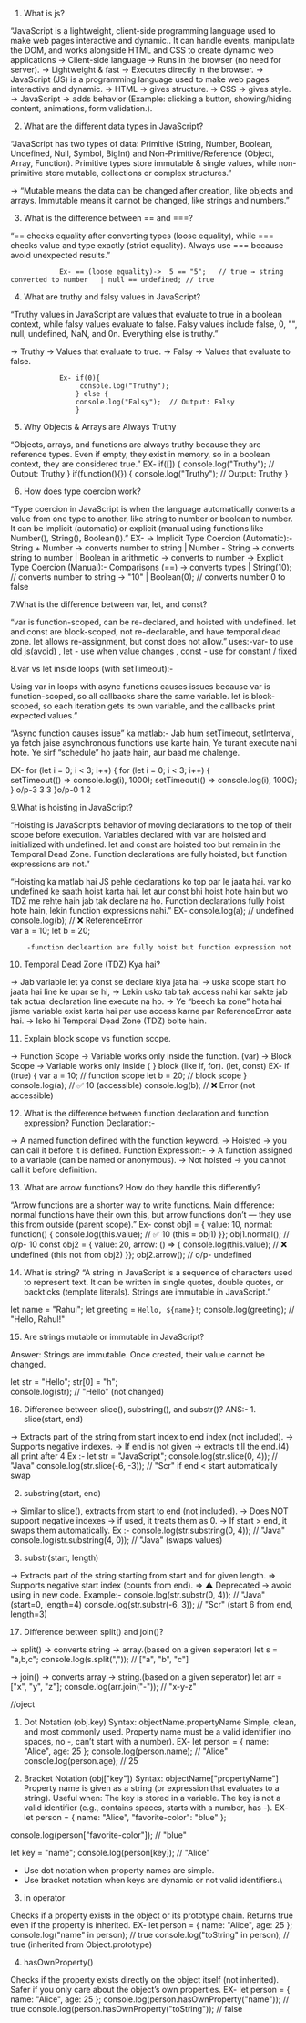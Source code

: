 1. What is js?

“JavaScript is a lightweight, client-side programming language used to make web pages interactive and dynamic.. It can handle events, manipulate the DOM, and works alongside HTML and CSS to create dynamic web applications
→  Client-side language → Runs in the browser (no need for server).
→ Lightweight & fast → Executes directly in the browser.
→ JavaScript (JS) is a programming language used to make web pages interactive and dynamic.
→ HTML → gives structure.
→ CSS → gives style.
→ JavaScript → adds behavior (Example: clicking a button, showing/hiding content, animations, form validation.).


2. What are the different data types in JavaScript?

“JavaScript has two types of data: Primitive (String, Number, Boolean, Undefined, Null, Symbol, BigInt) and Non-Primitive/Reference (Object, Array, Function). Primitive types store  immutable & single values, while non-primitive store mutable, collections or complex structures.”

→ “Mutable means the data can be changed after creation, like objects and arrays. Immutable means it cannot be changed, like strings and numbers.”


3. What is the difference between == and ===?

“== checks equality after converting types (loose equality), while === checks value and type exactly (strict equality). Always use === because avoid unexpected results.”

				Ex- == (loose equality)->  5 == "5";   // true → string converted to number   | null == undefined; // true


4.  What are truthy and falsy values in JavaScript?

“Truthy values in JavaScript are values that evaluate to true in a boolean context, while falsy values evaluate to false. Falsy values include false, 0, "", null, undefined, NaN, and 0n. Everything else is truthy.”

→ Truthy → Values that evaluate to true.
→ Falsy → Values that evaluate to false.
						
				Ex-	if(0){
 					 console.log("Truthy");
					} else {
  					console.log("Falsy");  // Output: Falsy
					}


5.  Why Objects & Arrays are Always Truthy

“Objects, arrays, and functions are always truthy because they are reference types. Even if empty, they exist in memory, so in a boolean context, they are considered true.”
				EX-	if([]) {
					 console.log("Truthy");   // Output: Truthy
					}
					if(function(){}) {
					 console.log("Truthy");   // Output: Truthy
					}

6. How does type coercion work?

“Type coercion in JavaScript is when the language automatically converts a value from one type to another, like string to number or boolean to number. It can be implicit (automatic) or explicit (manual using functions like Number(), String(), Boolean()).”	
											EX-
→ Implicit Type Coercion (Automatic):-
    String + Number → converts number to string   |   Number - String → converts string to number |   Boolean in arithmetic → converts to number
→ Explicit Type Coercion (Manual):-
    Comparisons (==) → converts types	|    String(10);    // converts number to string → "10"   |     Boolean(0);    // converts number 0 to false					

7.What is the difference between var, let, and const?

“var is function-scoped, can be re-declared, and hoisted with undefined. let and const are block-scoped, not re-declarable, and have temporal dead zone. let allows re-assignment, but const does not allow.”
uses:-var- to use old js(avoid) , let - use when value changes , const - use for constant / fixed


8.var vs let inside loops (with setTimeout):-

Using var in loops with async functions causes issues because var is function-scoped, so all callbacks share the same variable. let is block-scoped, so each iteration gets its own variable, and the callbacks print expected values.”

“Async function causes issue” ka matlab:-
Jab hum setTimeout, setInterval, ya fetch jaise asynchronous functions use karte hain,
Ye turant execute nahi hote. Ye sirf “schedule” ho jaate hain, aur baad me chalenge.

EX-	for (let i = 0; i < 3; i++) {									for (let i = 0; i < 3; i++) {						
 	 setTimeout(() => console.log(i), 1000);						 setTimeout(() => console.log(i), 1000);
	} o/p-3 3 3													}o/p-0 1 2


9.What is hoisting in JavaScript?

“Hoisting is JavaScript’s behavior of moving declarations to the top of their scope before execution. Variables declared with var are hoisted and initialized with undefined. let and const are hoisted too but remain in the Temporal Dead Zone. Function declarations are fully hoisted, but function expressions are not.”

“Hoisting ka matlab hai JS pehle declarations ko top par le jaata hai. var ko undefined ke saath hoist karta hai. let aur const bhi hoist hote hain but wo TDZ me rehte hain jab tak declare na ho. Function declarations fully hoist hote hain, lekin function expressions nahi.”
EX-		console.log(a); // undefined			console.log(b); // ❌ ReferenceError		
		var a = 10;							let b = 20;

		-function decleartion are fully hoist but function expression not


10. Temporal Dead Zone (TDZ) Kya hai?

→ Jab variable let ya const se declare kiya jata hai → uska scope start ho jaata hai line ke upar se hi,
→ Lekin usko tab tak access nahi kar sakte jab tak actual declaration line execute na ho.
→ Ye “beech ka zone” hota hai jisme variable exist karta hai par use access karne par ReferenceError aata hai.
→ Isko hi Temporal Dead Zone (TDZ) bolte hain.



11. Explain block scope vs function scope.

→ Function Scope → Variable works only inside the function. (var)
→ Block Scope → Variable works only inside { } block (like if, for). (let, const)
EX- 	 if (true) {
 	 var a = 10;   // function scope
	  let b = 20;   // block scope
	}
	console.log(a); // ✅ 10 (accessible)
	console.log(b); // ❌ Error (not accessible)


12. What is the difference between function declaration and function expression?
Function Declaration:-

→ A named function defined with the function keyword.
→ Hoisted → you can call it before it is defined.
Function Expression:-
→ A function assigned to a variable (can be named or anonymous).
→ Not hoisted → you cannot call it before definition.


13.  What are arrow functions? How do they handle this differently?

“Arrow functions are a shorter way to write functions. Main difference: normal functions have their own this, but arrow functions don’t — they use this from outside (parent scope).”
Ex-	const obj1 = {
	  value: 10,
	  normal: function() {
	    console.log(this.value); // ✅ 10 (this = obj1)  }};     obj1.normal(); //   o/p-   10
	const obj2 = {
	  value: 20,
	  arrow: () => {
  	  console.log(this.value); // ❌ undefined (this not from obj2)  }};      obj2.arrow();  // o/p-   undefined


14. What is string?
“A string in JavaScript is a sequence of characters used to represent text. It can be written in single quotes, double quotes, or backticks (template literals). Strings are immutable in JavaScript.”

let name = "Rahul";
let greeting = `Hello, ${name}!`; 
console.log(greeting); // "Hello, Rahul!"

15. Are strings mutable or immutable in JavaScript?

Answer: Strings are immutable. Once created, their value cannot be changed.

let str = "Hello";
str[0] = "h";  
console.log(str); // "Hello" (not changed)

16. Difference between slice(), substring(), and substr()?
ANS:- 1. slice(start, end)

-> Extracts part of the string from start index to end index (not included).
-> Supports negative indexes.
-> If end is not given → extracts till the end.(4) all print after 4 
Ex :-
let str = "JavaScript";
console.log(str.slice(0, 4));   // "Java"
console.log(str.slice(-6, -3)); // "Scr"  if end < start automatically swap

2. substring(start, end)

-> Similar to slice(), extracts from start to end (not included).
-> Does NOT support negative indexes → if used, it treats them as 0.
-> If start > end, it swaps them automatically.
Ex :-
console.log(str.substring(0, 4));   // "Java"
console.log(str.substring(4, 0));   // "Java" (swaps values)

3. substr(start, length)

-> Extracts part of the string starting from start and for given length.
=> Supports negative start index (counts from end).
=> ⚠️ Deprecated → avoid using in new code.
Example:-
console.log(str.substr(0, 4));   // "Java" (start=0, length=4)
console.log(str.substr(-6, 3));  // "Scr" (start 6 from end, length=3)

17. Difference between split() and join()?

-> split() → converts string → array.(based on a given seperator)
let s = "a,b,c";
console.log(s.split(","));  // ["a", "b", "c"]

-> join() → converts array → string.(based on a given seperator)
let arr = ["x", "y", "z"];
console.log(arr.join("-")); // "x-y-z"

//oject

1. Dot Notation (obj.key)
Syntax: objectName.propertyName
Simple, clean, and most commonly used.
Property name must be a valid identifier (no spaces, no -, can’t start with a number).
EX-
let person = { name: "Alice", age: 25 };
console.log(person.name); // "Alice"
console.log(person.age);  // 25

2. Bracket Notation (obj["key"])
Syntax: objectName["propertyName"]
Property name is given as a string (or expression that evaluates to a string).
Useful when: The key is stored in a variable.
The key is not a valid identifier (e.g., contains spaces, starts with a number, has -).
EX-
let person = { name: "Alice", "favorite-color": "blue" };

console.log(person["favorite-color"]); // "blue"

let key = "name";
console.log(person[key]); // "Alice"

- Use dot notation when property names are simple.
- Use bracket notation when keys are dynamic or not valid identifiers.\


3. in operator

Checks if a property exists in the object or its prototype chain.
Returns true even if the property is inherited.
EX-
let person = { name: "Alice", age: 25 };
console.log("name" in person);   // true
console.log("toString" in person); // true (inherited from Object.prototype)

4. hasOwnProperty()

Checks if the property exists directly on the object itself (not inherited).
Safer if you only care about the object’s own properties.
EX-
let person = { name: "Alice", age: 25 };
console.log(person.hasOwnProperty("name"));     // true
console.log(person.hasOwnProperty("toString")); // false
